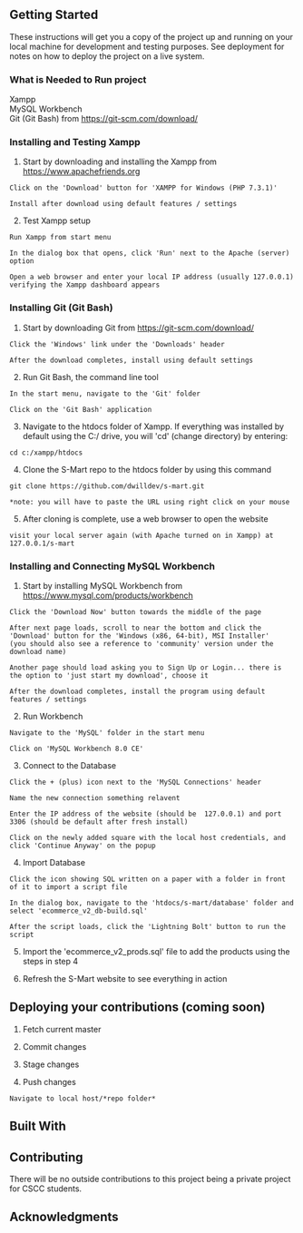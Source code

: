 ## Getting Started

These instructions will get you a copy of the project up and running on your local machine for development and testing purposes. See deployment for notes on how to deploy the project on a live system.


### What is Needed to Run project

Xampp<br />
MySQL Workbench<br />
Git (Git Bash) from https://git-scm.com/download/


### Installing and Testing Xampp

1. Start by downloading and installing the Xampp from https://www.apachefriends.org

```
Click on the 'Download' button for 'XAMPP for Windows (PHP 7.3.1)'

Install after download using default features / settings
```

2. Test Xampp setup

```
Run Xampp from start menu

In the dialog box that opens, click 'Run' next to the Apache (server) option

Open a web browser and enter your local IP address (usually 127.0.0.1) verifying the Xampp dashboard appears
```


### Installing Git (Git Bash)

1. Start by downloading Git from https://git-scm.com/download/

```
Click the 'Windows' link under the 'Downloads' header

After the download completes, install using default settings
```

2. Run Git Bash, the command line tool

```
In the start menu, navigate to the 'Git' folder

Click on the 'Git Bash' application
```

3. Navigate to the htdocs folder of Xampp. If everything was installed by default using the C:/ drive, you will 'cd' (change directory) by entering:

```
cd c:/xampp/htdocs
```

4. Clone the S-Mart repo to the htdocs folder by using this command

```
git clone https://github.com/dwilldev/s-mart.git

*note: you will have to paste the URL using right click on your mouse
```

5. After cloning is complete, use a web browser to open the website

```
visit your local server again (with Apache turned on in Xampp) at 127.0.0.1/s-mart
```


### Installing and Connecting MySQL Workbench

1. Start by installing MySQL Workbench from https://www.mysql.com/products/workbench

```
Click the 'Download Now' button towards the middle of the page

After next page loads, scroll to near the bottom and click the 'Download' button for the 'Windows (x86, 64-bit), MSI Installer'
(you should also see a reference to 'community' version under the download name)

Another page should load asking you to Sign Up or Login... there is the option to 'just start my download', choose it

After the download completes, install the program using default features / settings
```

2. Run Workbench

```
Navigate to the 'MySQL' folder in the start menu

Click on 'MySQL Workbench 8.0 CE'
```

3. Connect to the Database

```
Click the + (plus) icon next to the 'MySQL Connections' header

Name the new connection something relavent

Enter the IP address of the website (should be  127.0.0.1) and port 3306 (should be default after fresh install)

Click on the newly added square with the local host credentials, and click 'Continue Anyway' on the popup
```

4. Import Database

```
Click the icon showing SQL written on a paper with a folder in front of it to import a script file

In the dialog box, navigate to the 'htdocs/s-mart/database' folder and select 'ecommerce_v2_db-build.sql'

After the script loads, click the 'Lightning Bolt' button to run the script
```

5. Import the 'ecommerce_v2_prods.sql' file to add the products using the steps in step 4

6. Refresh the S-Mart website to see everything in action



## Deploying your contributions (coming soon)

1. Fetch current master

2. Commit changes

3. Stage changes

4. Push changes
```
Navigate to local host/*repo folder*
```


## Built With




## Contributing

There will be no outside contributions to this project being a private project for CSCC students.


## Acknowledgments


